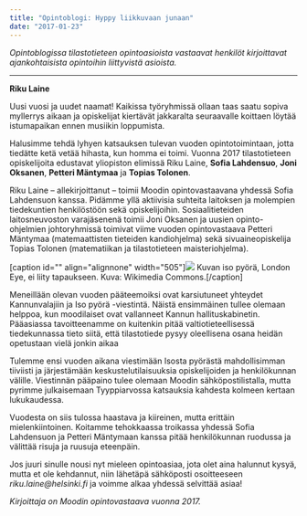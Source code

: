 ```yaml
---
title: "Opintoblogi: Hyppy liikkuvaan junaan"
date: "2017-01-23"
---
```


_Opintoblogissa tilastotieteen opintoasioista vastaavat henkilöt kirjoittavat ajankohtaisista opintoihin liittyvistä asioista._

* * *

**Riku Laine**

Uusi vuosi ja uudet naamat! Kaikissa työryhmissä ollaan taas saatu sopiva myllerrys aikaan ja opiskelijat kiertävät jakkaralta seuraavalle koittaen löytää istumapaikan ennen musiikin loppumista.

Halusimme tehdä lyhyen katsauksen tulevan vuoden opintotoimintaan, jotta tiedätte ketä vetää hihasta, kun homma ei toimi. Vuonna 2017 tilastotieteen opiskelijoita edustavat yliopiston elimissä Riku Laine, **Sofia Lahdensuo**, **Joni Oksanen**, **Petteri Mäntymaa** ja **Topias Tolonen**.

Riku Laine – allekirjoittanut – toimii Moodin opintovastaavana yhdessä Sofia Lahdensuon kanssa. Pidämme yllä aktiivisia suhteita laitoksen ja molempien tiedekuntien henkilöstöön sekä opiskelijoihin. Sosiaalitieteiden laitosneuvoston varajäsenenä toimii Joni Oksanen ja uusien opinto-ohjelmien johtoryhmissä toimivat viime vuoden opintovastaava Petteri Mäntymaa (matemaattisten tieteiden kandiohjelma) sekä sivuaineopiskelija Topias Tolonen (matematiikan ja tilastotieteen maisteriohjelma).

\[caption id="" align="alignnone" width="505"\]![](https://upload.wikimedia.org/wikipedia/commons/b/b4/London_Eye_Twilight_April_2006.jpg) Kuvan iso pyörä, London Eye, ei liity tapaukseen. Kuva: Wikimedia Commons.\[/caption\]

Meneillään olevan vuoden pääteemoiksi ovat karsiutuneet yhteydet Kannunvalajiin ja Iso pyörä -viestintä. Näistä ensimmäinen tullee olemaan helppoa, kun moodilaiset ovat vallanneet Kannun hallituskabinetin. Pääasiassa tavoitteenamme on kuitenkin pitää valtiotieteellisessä tiedekunnassa tieto siitä, että tilastotiede pysyy oleellisena osana heidän opetustaan vielä jonkin aikaa

Tulemme ensi vuoden aikana viestimään Isosta pyörästä mahdollisimman tiiviisti ja järjestämään keskustelutilaisuuksia opiskelijoiden ja henkilökunnan välille. Viestinnän pääpaino tulee olemaan Moodin sähköpostilistalla, mutta pyrimme julkaisemaan Tyyppiarvossa katsauksia kahdesta kolmeen kertaan lukukaudessa.

Vuodesta on siis tulossa haastava ja kiireinen, mutta erittäin mielenkiintoinen. Koitamme tehokkaassa troikassa yhdessä Sofia Lahdensuon ja Petteri Mäntymaan kanssa pitää henkilökunnan ruodussa ja välittää risuja ja ruusuja eteenpäin.

Jos juuri sinulle nousi nyt mieleen opintoasiaa, jota olet aina halunnut kysyä, mutta et ole kehdannut, niin lähetäpä sähköposti osoitteeseen _riku.laine@helsinki.fi_ ja voimme alkaa yhdessä selvittää asiaa!

_Kirjoittaja on Moodin opintovastaava vuonna 2017._
